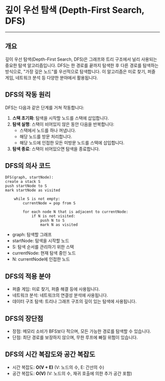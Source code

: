 # 깊이 우선 탐색 (Depth-First Search, DFS)

---

## 개요

깊이 우선 탐색(Depth-First Search, DFS)은 그래프와 트리 구조에서 널리 사용되는 중요한 탐색 알고리즘입니다. 
DFS는 한 경로를 끝까지 탐색한 후 다른 경로를 탐색하는 방식으로, "가장 깊은 노드"를 우선적으로 탐색합니다. 
이 알고리즘은 미로 찾기, 퍼즐 게임, 네트워크 분석 등 다양한 분야에서 활용됩니다.

## DFS의 작동 원리

DFS는 다음과 같은 단계를 거쳐 작동합니다:

1. <b>스택 초기화</b>: 탐색을 시작할 노드를 스택에 삽입합니다.
2. <b>탐색 실행</b>: 스택이 비어있지 않은 동안 다음을 반복합니다:
    - 스택에서 노드를 하나 꺼냅니다.
    - 해당 노드를 방문 처리합니다.
    - 해당 노드에 인접한 모든 미방문 노드를 스택에 삽입합니다.
3. <b>탐색 종료</b>: 스택이 비어있으면 탐색을 종료합니다.

## DFS의 의사 코드

```text
DFS(graph, startNode):
create a stack S
push startNode to S
mark startNode as visited

    while S is not empty:
        currentNode = pop from S

        for each node N that is adjacent to currentNode:
            if N is not visited:
                push N to S
                mark N as visited
```

- graph: 탐색할 그래프
- startNode: 탐색을 시작할 노드
- S: 탐색 순서를 관리하기 위한 스택
- currentNode: 현재 탐색 중인 노드
- N: currentNode에 인접한 노드

## DFS의 적용 분야
- 퍼즐 게임: 미로 찾기, 퍼즐 해결 등에 사용됩니다.
- 네트워크 분석: 네트워크의 연결성 분석에 사용됩니다.
- 데이터 구조 탐색: 트리나 그래프 구조의 깊이 있는 탐색에 사용됩니다.

## DFS의 장단점
- 장점: 메모리 소비가 BFS보다 적으며, 모든 가능한 경로를 탐색할 수 있습니다.
- 단점: 최단 경로를 보장하지 않으며, 무한 루프에 빠질 위험이 있습니다.

## DFS의 시간 복잡도와 공간 복잡도
- 시간 복잡도: <b>O(V + E)</b> (V: 노드의 수, E: 간선의 수)
- 공간 복잡도: <b>O(V)</b> (V: 노드의 수, 재귀 호출에 의한 추가 공간 포함)